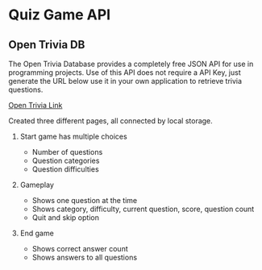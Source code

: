 # Quiz Game API
## Open Trivia DB

The Open Trivia Database provides a completely free JSON API for use in programming projects. Use of this API does not require a API Key, just generate the URL below use it in your own application to retrieve trivia questions.

[Open Trivia Link](https://opentdb.com/)

Created three different pages, all connected by local storage.

1.	Start game has multiple choices
    *	Number of questions
    *	Question categories
    *	Question difficulties

1.	Gameplay
    *	Shows one question at the time
    *	Shows category, difficulty, current question, score, question count
    *	Quit and skip option

1.	End game
    *	Shows correct answer count
    *	Shows answers to all questions
